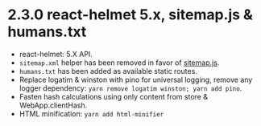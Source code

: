 # 2.3.0 react-helmet 5.x, sitemap.js & humans.txt

* react-helmet: 5.X API.
* `sitemap.xml` helper has been removed in favor of [sitemap.js](https://github.com/ekalinin/sitemap.js).
* `humans.txt` has been added as available static routes.
* Replace logatim & winston with pino for universal logging,
  remove any logger dependency: `yarn remove logatim winston; yarn add pino`.
* Fasten hash calculations using only content from store & WebApp.clientHash.
* HTML minification: `yarn add html-minifier`
